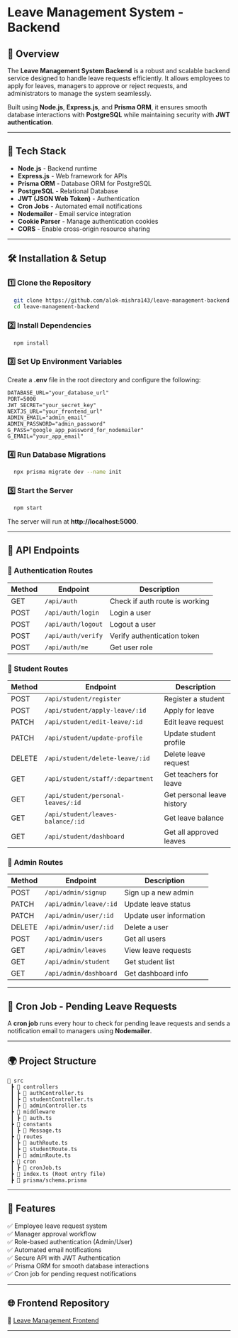 # Leave Management System - Backend

## 📌 Overview
The **Leave Management System Backend** is a robust and scalable backend service designed to handle leave requests efficiently. It allows employees to apply for leaves, managers to approve or reject requests, and administrators to manage the system seamlessly.

Built using **Node.js**, **Express.js**, and **Prisma ORM**, it ensures smooth database interactions with **PostgreSQL** while maintaining security with **JWT authentication**.

---

## 🚀 Tech Stack
- **Node.js** - Backend runtime
- **Express.js** - Web framework for APIs
- **Prisma ORM** - Database ORM for PostgreSQL
- **PostgreSQL** - Relational Database
- **JWT (JSON Web Token)** - Authentication
- **Cron Jobs** - Automated email notifications
- **Nodemailer** - Email service integration
- **Cookie Parser** - Manage authentication cookies
- **CORS** - Enable cross-origin resource sharing

---

## 🛠️ Installation & Setup

### 1️⃣ Clone the Repository
```sh
  git clone https://github.com/alok-mishra143/leave-management-backend.git
  cd leave-management-backend
```

### 2️⃣ Install Dependencies
```sh
  npm install
```

### 3️⃣ Set Up Environment Variables
Create a **.env** file in the root directory and configure the following:
```env
DATABASE_URL="your_database_url"
PORT=5000
JWT_SECRET="your_secret_key"
NEXTJS_URL="your_frontend_url"
ADMIN_EMAIL="admin_email"
ADMIN_PASSWORD="admin_password"
G_PASS="google_app_password_for_nodemailer"
G_EMAIL="your_app_email"
```

### 4️⃣ Run Database Migrations
```sh
  npx prisma migrate dev --name init
```

### 5️⃣ Start the Server
```sh
  npm start
```
The server will run at **http://localhost:5000**.

---

## 📡 API Endpoints

### 🔹 Authentication Routes
| Method | Endpoint         | Description        |
|--------|----------------|--------------------|
| GET    | `/api/auth` | Check if auth route is working |
| POST   | `/api/auth/login` | Login a user |
| POST   | `/api/auth/logout` | Logout a user |
| POST   | `/api/auth/verify` | Verify authentication token |
| POST   | `/api/auth/me` | Get user role |

### 🔹 Student Routes
| Method | Endpoint         | Description |
|--------|----------------|-------------|
| POST   | `/api/student/register` | Register a student |
| POST   | `/api/student/apply-leave/:id` | Apply for leave |
| PATCH  | `/api/student/edit-leave/:id` | Edit leave request |
| PATCH  | `/api/student/update-profile` | Update student profile |
| DELETE | `/api/student/delete-leave/:id` | Delete leave request |
| GET    | `/api/student/staff/:department` | Get teachers for leave |
| GET    | `/api/student/personal-leaves/:id` | Get personal leave history |
| GET    | `/api/student/leaves-balance/:id` | Get leave balance |
| GET    | `/api/student/dashboard` | Get all approved leaves |

### 🔹 Admin Routes
| Method | Endpoint         | Description |
|--------|----------------|-------------|
| POST   | `/api/admin/signup` | Sign up a new admin |
| PATCH  | `/api/admin/leave/:id` | Update leave status |
| PATCH  | `/api/admin/user/:id` | Update user information |
| DELETE | `/api/admin/user/:id` | Delete a user |
| POST   | `/api/admin/users` | Get all users |
| GET    | `/api/admin/leaves` | View leave requests |
| GET    | `/api/admin/student` | Get student list |
| GET    | `/api/admin/dashboard` | Get dashboard info |

---

## 🔔 Cron Job - Pending Leave Requests
A **cron job** runs every hour to check for pending leave requests and sends a notification email to managers using **Nodemailer**.

---

## 🌍 Project Structure
```
📂 src
 ┣ 📂 controllers
 ┃ ┣ 📜 authController.ts
 ┃ ┣ 📜 studentController.ts
 ┃ ┣ 📜 adminController.ts
 ┣ 📂 middleware
 ┃ ┣ 📜 auth.ts
 ┣ 📂 constants
 ┃ ┣ 📜 Message.ts
 ┣ 📂 routes
 ┃ ┣ 📜 authRoute.ts
 ┃ ┣ 📜 studentRoute.ts
 ┃ ┣ 📜 adminRoute.ts
 ┣ 📂 cron
 ┃ ┣ 📜 cronJob.ts
 ┣ 📜 index.ts (Root entry file)
 ┣ 📜 prisma/schema.prisma
```

---

## 🎯 Features
✅ Employee leave request system  
✅ Manager approval workflow  
✅ Role-based authentication (Admin/User)  
✅ Automated email notifications  
✅ Secure API with JWT Authentication  
✅ Prisma ORM for smooth database interactions  
✅ Cron job for pending request notifications  

---



## 🌐 Frontend Repository
🔗 [Leave Management Frontend](https://github.com/alok-mishra143/leave-management-frontend)

---




